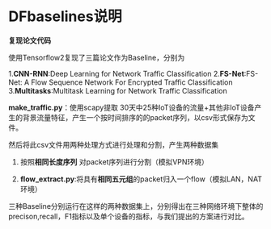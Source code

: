 # DFbaselines说明

**复现论文代码**

使用Tensorflow2复现了三篇论文作为Baseline，分别为 



1.**CNN-RNN**:Deep Learning for Network Traffic Classification
2.**FS-Net**:FS-Net: A Flow Sequence Network For Encrypted Traffic Classification
3.**Multitasks**:Multitask Learning for Network Traffic Classification



**make_traffic.py**：使用scapy提取 30天中25种IoT设备的流量+其他非IoT设备产生的背景流量特征，产生一个按时间排序的的packet序列，以csv形式保存为文件。

然后将此csv文件用两种处理方式进行处理和分割，产生两种数据集



1. 按照**相同长度序列** 对packet序列进行分割（模拟VPN环境）

2. **flow_extract.py**:将具有**相同五元组**的packet归入一个flow（模拟LAN，NAT环境）

   

三种Baseline分别运行在这样的两种数据集上，分别得出在三种网络环境下整体的precison,recall，F1指标以及单个设备的指标，与我们提出的方案进行对比。



